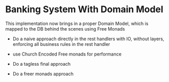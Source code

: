 # Banking System With Domain Model
This implementation now brings in a proper Domain Model, which is mapped to the DB behind the scenes using Free Monads

- Do a naive approach directly in the rest handlers with IO, without layers, enforcing all business rules in the rest handler

- use Church Encoded Free monads for performance
- Do a tagless final approach
- Do a freer monads approach
